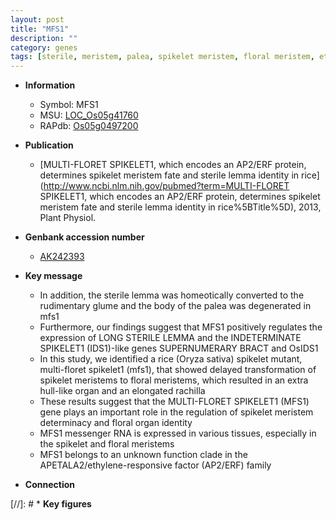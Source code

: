 ```yaml
---
layout: post
title: "MFS1"
description: ""
category: genes
tags: [sterile, meristem, palea, spikelet meristem, floral meristem, ethylene, floral, spikelet, lemma]
---
```


* **Information**  
    + Symbol: MFS1  
    + MSU: [LOC_Os05g41760](http://rice.plantbiology.msu.edu/cgi-bin/ORF_infopage.cgi?orf=LOC_Os05g41760)  
    + RAPdb: [Os05g0497200](http://rapdb.dna.affrc.go.jp/viewer/gbrowse_details/irgsp1?name=Os05g0497200)  

* **Publication**  
    + [MULTI-FLORET SPIKELET1, which encodes an AP2/ERF protein, determines spikelet meristem fate and sterile lemma identity in rice](http://www.ncbi.nlm.nih.gov/pubmed?term=MULTI-FLORET SPIKELET1, which encodes an AP2/ERF protein, determines spikelet meristem fate and sterile lemma identity in rice%5BTitle%5D), 2013, Plant Physiol.

* **Genbank accession number**  
    + [AK242393](http://www.ncbi.nlm.nih.gov/nuccore/AK242393)

* **Key message**  
    + In addition, the sterile lemma was homeotically converted to the rudimentary glume and the body of the palea was degenerated in mfs1
    + Furthermore, our findings suggest that MFS1 positively regulates the expression of LONG STERILE LEMMA and the INDETERMINATE SPIKELET1 (IDS1)-like genes SUPERNUMERARY BRACT and OsIDS1
    + In this study, we identified a rice (Oryza sativa) spikelet mutant, multi-floret spikelet1 (mfs1), that showed delayed transformation of spikelet meristems to floral meristems, which resulted in an extra hull-like organ and an elongated rachilla
    + These results suggest that the MULTI-FLORET SPIKELET1 (MFS1) gene plays an important role in the regulation of spikelet meristem determinacy and floral organ identity
    + MFS1 messenger RNA is expressed in various tissues, especially in the spikelet and floral meristems
    + MFS1 belongs to an unknown function clade in the APETALA2/ethylene-responsive factor (AP2/ERF) family

* **Connection**  

[//]: # * **Key figures**  


